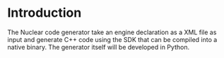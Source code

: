 # Introduction #

The Nuclear code generator take an engine declaration as a XML file as input and generate C++ code using the SDK that can be compiled into a native binary. The generator itself will be developed in Python.